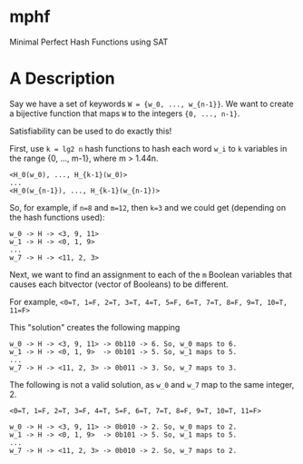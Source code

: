 # mphf
Minimal Perfect Hash Functions using SAT

# A Description

Say we have a set of keywords `W = {w_0, ..., w_{n-1}}`. We want to
create a bijective function that maps `W` to the integers `{0, ...,
n-1}`.

Satisfiability can be used to do exactly this!

First, use `k = lg2 n` hash functions to hash each word `w_i` to `k`
variables in the range {0, ..., m-1}, where m > 1.44n.

```
<H_0(w_0), ..., H_{k-1}(w_0)>
...
<H_0(w_{n-1}), ..., H_{k-1}(w_{n-1})>
```

So, for example, if `n=8` and `m=12`, then `k=3` and we could get (depending on the hash functions used):

```
w_0 -> H -> <3, 9, 11>
w_1 -> H -> <0, 1, 9>
...
w_7 -> H -> <11, 2, 3>
```

Next, we want to find an assignment to each of the `m` Boolean
variables that causes each bitvector (vector of Booleans) to be
different.

For example, `<0=T, 1=F, 2=T, 3=T, 4=T, 5=F, 6=T, 7=T, 8=F, 9=T, 10=T, 11=F>`

This "solution" creates the following mapping

```
w_0 -> H -> <3, 9, 11> -> 0b110 -> 6. So, w_0 maps to 6.
w_1 -> H -> <0, 1, 9>  -> 0b101 -> 5. So, w_1 maps to 5.
...
w_7 -> H -> <11, 2, 3> -> 0b011 -> 3. So, w_7 maps to 3.
```

The following is not a valid solution, as `w_0` and `w_7` map to the
same integer, 2.

`<0=T, 1=F, 2=T, 3=F, 4=T, 5=F, 6=T, 7=T, 8=F, 9=T, 10=T, 11=F>`
```
w_0 -> H -> <3, 9, 11> -> 0b010 -> 2. So, w_0 maps to 2.
w_1 -> H -> <0, 1, 9>  -> 0b101 -> 5. So, w_1 maps to 5.
...
w_7 -> H -> <11, 2, 3> -> 0b010 -> 2. So, w_7 maps to 2.
```
